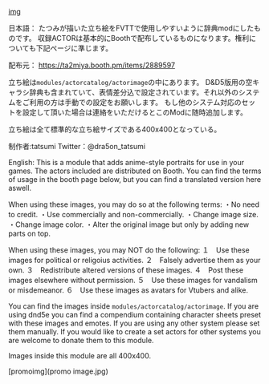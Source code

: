 [img](https://s2.booth.pm/fca2e799-dd8e-41ff-9f13-e76d7ff9769a/i/2889597/1f039f96-40b9-4e3e-bbaf-6075f5539cc9_base_resized.jpg)

日本語：
たつみが描いた立ち絵をFVTTで使用しやすいように辞典modにしたものです。
収録ACTORは基本的にBoothで配布しているものになります。権利についても下記ページに準じます。

配布元：
https://ta2miya.booth.pm/items/2889597

立ち絵は`modules/actorcatalog/actorimage`の中にあります。
D&D5版用の空キャラシ辞典も含まれていて、表情差分込で設定されています。それ以外のシステムをご利用の方は手動での設定をお願いします。
もし他のシステム対応のセットを設定して頂いた場合は連絡をいただけるとこのModに随時追加します。

立ち絵は全て標準的な立ち絵サイズである400x400となっている。

制作者:tatsumi
Twitter：@dra5on_tatsumi

English:
This is a module that adds anime-style portraits for use in your games.
The actors included are distributed on Booth. You can find the terms of usage in the booth page below, but you can find a translated version here aswell.

When using these images, you may do so at the following terms:
・No need to credit.
・Use commercially and non-commercially.
・Change image size.
・Change image color.
・Alter the original image but only by adding new parts on top.

When using these images, you may NOT do the following:
１　Use these images for political or religoius activities.
２　Falsely advertise them as your own.
３　Redistribute altered versions of these images.
４　Post these images elsewhere without permission.
５　Use these images for vandalism or misdemeanor.
６　Use these images as avatars for Vtubers and alike.

You can find the images inside `modules/actorcatalog/actorimage`.
If you are using dnd5e you can find a compendium containing character sheets preset with these images and emotes.
If you are using any other system please set them manually. If you would like to create a set actors for other systems you are welcome to donate them to this module.

Images inside this module are all 400x400.

[promoimg](promo image.jpg)